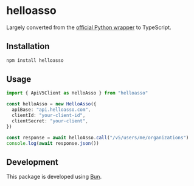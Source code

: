 # helloasso

Largely converted from the [official Python wrapper](https://github.com/HelloAsso/HaApiV5) to TypeScript.

## Installation

```bash
npm install helloasso
```

## Usage

```typescript
import { ApiV5Client as HelloAsso } from "helloasso"

const helloAsso = new HelloAsso({
  apiBase: "api.helloasso.com",
  clientId: "your-client-id",
  clientSecret: "your-client",
})

const response = await helloAsso.call("/v5/users/me/organizations")
console.log(await response.json())
```

## Development

This package is developed using [Bun](https://bun.sh).
